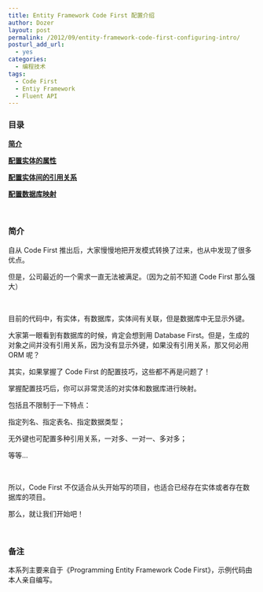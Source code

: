 ```yaml
---
title: Entity Framework Code First 配置介绍
author: Dozer
layout: post
permalink: /2012/09/entity-framework-code-first-configuring-intro/
posturl_add_url:
  - yes
categories:
  - 编程技术
tags:
  - Code First
  - Entiy Framework
  - Fluent API
---
```


### <span id="i">目录</span>

[**简介**][1]

[**配置实体的属性**][2]

**[配置实体间的引用关系][3]**

[**配置数据库映射**][4]

&nbsp;

### <span id="i-2">简介</span>

自从 Code First 推出后，大家慢慢地把开发模式转换了过来，也从中发现了很多优点。

但是，公司最近的一个需求一直无法被满足。（因为之前不知道 Code First 那么强大）

&nbsp;

目前的代码中，有实体，有数据库，实体间有关联，但是数据库中无显示外键。

大家第一眼看到有数据库的时候，肯定会想到用 Database First。但是，生成的对象之间并没有引用关系，因为没有显示外键，如果没有引用关系，那又何必用 ORM 呢？

<!--more-->

其实，如果掌握了 Code First 的配置技巧，这些都不再是问题了！

掌握配置技巧后，你可以非常灵活的对实体和数据库进行映射。

包括且不限制于一下特点：

指定列名、指定表名、指定数据类型；

无外键也可配置多种引用关系，一对多、一对一、多对多；

等等…

&nbsp;

所以，Code First 不仅适合从头开始写的项目，也适合已经存在实体或者存在数据库的项目。

那么，就让我们开始吧！

&nbsp;

### <span id="i-3">备注</span>

本系列主要来自于《Programming Entity Framework Code First》，示例代码由本人亲自编写。

 [1]: /2012/09/entity-framework-code-first-configuring-intro/ "Entity Framework Code First 配置介绍"
 [2]: /2012/09/entity-framework-code-first-configuring-property/ "Entity Framework Code First 配置介绍：属性"
 [3]: /2012/09/entity-framework-code-first-configuring-relationships/ "Entity Framework Code First 配置介绍：引用关系"
 [4]: /2012/09/entity-framework-code-first-configuring-database-mappings/ "Entity Framework Code First 配置介绍：数据库映射"
